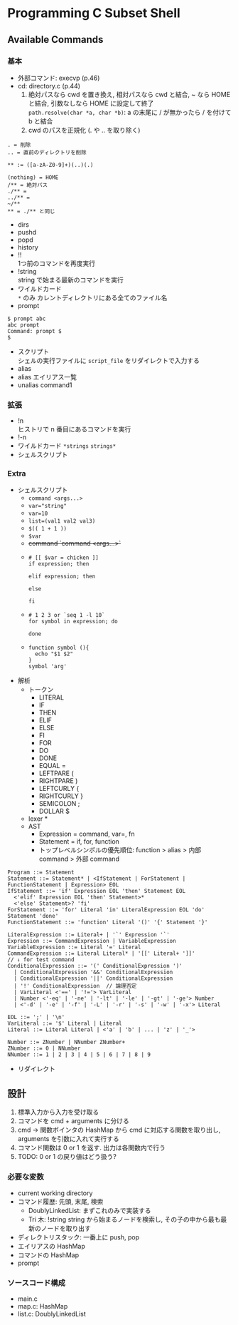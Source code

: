 # Programming C Subset Shell
## Available Commands
### 基本
* 外部コマンド: execvp (p.46)
* cd: directory.c (p.44)
  1. 絶対パスなら cwd を置き換え, 相対パスなら cwd と結合, ~ なら HOME と結合, 引数なしなら HOME に設定して終了  
    `path.resolve(char *a, char *b)`: a の末尾に / が無かったら / を付けて b と結合
  2. cwd のパスを正規化 (. や .. を取り除く)
```
. = 削除
.. = 直前のディレクトリを削除
```
```
** := ([a-zA-Z0-9]+)(..)(.)

(nothing) = HOME  
/** = 絶対パス  
./** = 
../** =   
~/**
** = ./** と同じ
```
* dirs  
* pushd   
* popd  
* history
* !!  
  1つ前のコマンドを再度実行
* !string  
  string で始まる最新のコマンドを実行
* ワイルドカード  
  `*` のみ カレントディレクトリにある全てのファイル名
* prompt  
```shell
$ prompt abc
abc prompt
Command: prompt $
$ 
```
* スクリプト  
  シェルの実行ファイルに `script_file` をリダイレクトで入力する
* alias <command1 command2>
* alias
  エイリアス一覧
* unalias command1

### 拡張
* !n  
  ヒストリで n 番目にあるコマンドを実行
* !-n
* ワイルドカード `*strings` `strings*`
* シェルスクリプト

### Extra
* シェルスクリプト
  * `command <args...>`
  * `var="string"`
  * `var=10`
  * `list=(val1 val2 val3)`
  * `$(( 1 + 1 ))`
  * `$var`
  * ~~command \`command <args...>\`~~
  * ```shell
    # [[ $var = chicken ]]
    if expression; then
    
    elif expression; then
    
    else
    
    fi
    ```
  * ```shell
    # 1 2 3 or `seq 1 -l 10`
    for symbol in expression; do
    
    done
    ```
  * ```shell
    function symbol (){
      echo "$1 $2"
    }
    symbol 'arg'
    ```
* 解析
  * トークン
    * LITERAL
    * IF
    * THEN
    * ELIF
    * ELSE
    * FI
    * FOR
    * DO
    * DONE
    * EQUAL =
    * LEFTPARE (
    * RIGHTPARE )
    * LEFTCURLY {
    * RIGHTCURLY }
    * SEMICOLON ;
    * DOLLAR $
  * lexer
    * 
  * AST
    * Expression = command, var=, fn 
    * Statement = if, for, function
    * トップレベルシンボルの優先順位: function > alias > 内部 command > 外部 command
```
Program ::= Statement
Statement ::= Statement* | <IfStatement | ForStatement | FunctionStatement | Expression> EOL
IfStatement ::= 'if' Expression EOL 'then' Statement EOL
  <'elif' Expression EOL 'then' Statement>*
  <'else' Statement>? 'fi'
ForStatement ::= 'for' Literal 'in' LiteralExpression EOL 'do' Statement 'done'
FunctionStatement ::= 'function' Literal '()' '{' Statement '}'

LiteralExpression ::= Literal+ | '`' Expression '`'
Expression ::= CommandExpression | VariableExpression
VariableExpression ::= Literal '=' Literal
CommandExpression ::= Literal Literal* | '[[' Literal+ ']]'
// ↓ for test command
ConditionalExpression ::= '(' ConditionalExpression ')' 
  | ConditionalExpression '&&' ConditionalExpression
  | ConditionalExpression '||' ConditionalExpression
  | '!' ConditionalExpression  // 論理否定
  | VarLiteral <'==' | '!='> VarLiteral
  | Number <'-eq' | '-ne' | '-lt' | '-le' | '-gt' | '-ge'> Number
  | <'-d' | '-e' | '-f' | '-L' | '-r' | '-s' | '-w' | '-x'> Literal

EOL ::= ';' | '\n'
VarLiteral ::= '$' Literal | Literal
Literal ::= Literal Literal | <'a' | 'b' | ... | 'z' | '_'>

Number ::= ZNumber | NNumber ZNumber+
ZNumber ::= 0 | NNumber
NNumber ::= 1 | 2 | 3 | 4 | 5 | 6 | 7 | 8 | 9
```
* リダイレクト

## 設計
1. 標準入力から入力を受け取る
2. コマンドを cmd + arguments に分ける
3. cmd -> 関数ポインタの HashMap から cmd に対応する関数を取り出し, arguments を引数に入れて実行する
4. コマンド関数は 0 or 1 を返す. 出力は各関数内で行う
5. TODO: 0 or 1 の戻り値はどう扱う?

### 必要な変数
* current working directory
* コマンド履歴: 先頭, 末尾, 検索
  * DoublyLinkedList: まずこれのみで実装する
  * Tri 木: !string string から始まるノードを検索し, その子の中から最も最新のノードを取り出す
* ディレクトリスタック: 一番上に push, pop
* エイリアスの HashMap
* コマンドの HashMap
* prompt

### ソースコード構成
* main.c
* map.c: HashMap
* list.c: DoublyLinkedList